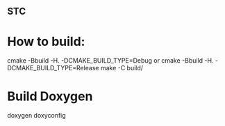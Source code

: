 ## STC

# How to build: 

cmake -Bbuild -H. -DCMAKE_BUILD_TYPE=Debug or cmake -Bbuild -H. -DCMAKE_BUILD_TYPE=Release
make -C build/

# Build Doxygen

doxygen doxyconfig

